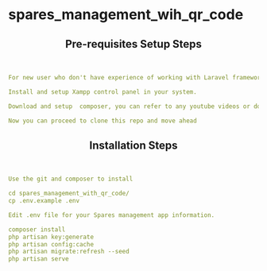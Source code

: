 # spares_management_wih_qr_code

<h2 align="center">Pre-requisites Setup Steps</h2>
<br/>

```yaml
For new user who don't have experience of working with Laravel framework

Install and setup Xampp control panel in your system.

Download and setup  composer, you can refer to any youtube videos or documentation available online.

Now you can proceed to clone this repo and move ahead
```

<h2 align="center">Installation Steps</h2>
<br/>

```yaml
Use the git and composer to install

cd spares_management_with_qr_code/
cp .env.example .env

Edit .env file for your Spares management app information.
```

```yaml
composer install
php artisan key:generate
php artisan config:cache
php artisan migrate:refresh --seed
php artisan serve
```
